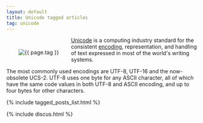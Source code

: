 ```yaml
---
layout: default
title: Unicode tagged articles
tag: unicode
---
```


<div style="float: left; margin: 2.0rem;">
	<img src="/public/images/{{ page.tag }}.png" style="max-width: 10rem;" alt="{{ page.tag }}" />
</div>

[Unicode](https://en.wikipedia.org/wiki/Unicode) is a computing industry standard for the consistent [encoding](/tag/encoding), representation, and handling of text expressed in most of the world's writing systems.

The most commonly used encodings are UTF-8, UTF-16 and the now-obsolete UCS-2. UTF-8 uses one byte for any ASCII character, all of which have the same code values in both UTF-8 and ASCII encoding, and up to four bytes for other characters.

{% include tagged_posts_list.html %}

{% include discus.html %}
